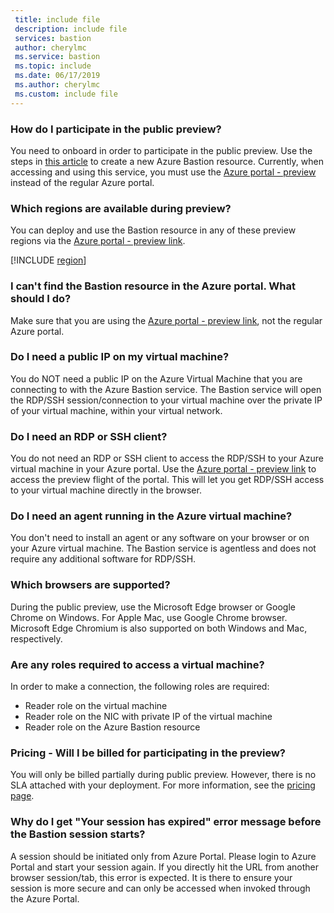 ```yaml
---
 title: include file
 description: include file
 services: bastion
 author: cherylmc
 ms.service: bastion
 ms.topic: include
 ms.date: 06/17/2019
 ms.author: cherylmc
 ms.custom: include file
---
```


### <a name="preview"></a>How do I participate in the public preview?

You need to onboard in order to participate in the public preview. Use the steps in [this article](../articles/bastion/bastion-create-host-portal.md) to create a new Azure Bastion resource. Currently, when accessing and using this service, you must use the [Azure portal - preview](https://aka.ms/BastionHost) instead of the regular Azure portal.

### <a name="regions"></a>Which regions are available during preview?

You can deploy and use the Bastion resource in any of these preview regions via the [Azure portal - preview link](https://aka.ms/BastionHost).

[!INCLUDE [region](bastion-regions-include.md)]

### <a name="portal"></a>I can't find the Bastion resource in the Azure portal. What should I do?

Make sure that you are using the [Azure portal - preview link](https://aka.ms/BastionHost), not the regular Azure portal.

### <a name="publicip"></a>Do I need a public IP on my virtual machine?

You do NOT need a public IP on the Azure Virtual Machine that you are connecting to with the Azure Bastion service. The Bastion service will open the RDP/SSH session/connection to your virtual machine over the private IP of your virtual machine, within your virtual network.

### <a name="rdpssh"></a>Do I need an RDP or SSH client?

You do not need an RDP or SSH client to access the RDP/SSH to your Azure virtual machine in your Azure portal. Use the [Azure portal - preview link](https://aka.ms/BastionHost) to access the preview flight of the portal. This will let you get RDP/SSH access to your virtual machine directly in the browser.

### <a name="agent"></a>Do I need an agent running in the Azure virtual machine?

You don't need to install an agent or any software on your browser or on your Azure virtual machine. The Bastion service is agentless and does not require any additional software for RDP/SSH.

### <a name="browsers"></a>Which browsers are supported?

During the public preview, use the Microsoft Edge browser or Google Chrome on Windows. For Apple Mac, use Google Chrome browser. Microsoft Edge Chromium is also supported on both Windows and Mac, respectively.

### <a name="roles"></a>Are any roles required to access a virtual machine?

In order to make a connection, the following roles are required:

* Reader role on the virtual machine
* Reader role on the NIC with private IP of the virtual machine
* Reader role on the Azure Bastion resource

### <a name="previewbill"></a>Pricing - Will I be billed for participating in the preview?

You will only be billed partially during public preview. However, there is no SLA attached with your deployment. For more information, see the [pricing page](https://aka.ms/BastionHostPricing).

### <a name="previewbill"></a>Why do I get "Your session has expired" error message before the Bastion session starts?

A session should be initiated only from Azure Portal.  Please login to Azure Portal and start your session again.  If you directly hit the URL from another browser session/tab, this error is expected.  It is there to ensure your session is more secure and can only be accessed when invoked through the Azure Portal.
